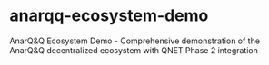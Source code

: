 # anarqq-ecosystem-demo
AnarQ&amp;Q Ecosystem Demo - Comprehensive demonstration of the AnarQ&amp;Q decentralized ecosystem with QNET Phase 2 integration
